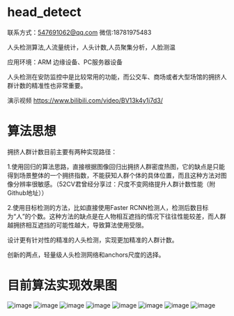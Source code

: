 # head_detect
联系方式：547691062@qq.com 微信:18781975483

人头检测算法,人流量统计，人头计数,人员聚集分析，人脸测温

应用环境：ARM 边缘设备、PC服务器设备

人头检测在安防监控中是比较常用的功能，而公交车、商场或者大型场馆的拥挤人群计数的精准性也非常重要。

演示视频
https://www.bilibili.com/video/BV13k4y1j7d3/
# 算法思想

拥挤人群计数目前主要有两种实现路径：

1.使用回归的算法思路，直接根据图像回归出拥挤人群密度热图，它的缺点是只能得到场景整体的一个拥挤指数，不能获知人群个体的具体位置，而且这种方法对图像分辨率很敏感。（52CV君曾经分享过：尺度不变网络提升人群计数性能（附Github地址））

2.使用目标检测的方法，比如直接使用Faster RCNN检测人，检测后数目标为“人”的个数。这种方法的缺点是在人物相互遮挡的情况下往往性能较差，而人群越拥挤相互遮挡的可能性越大，导致算法使用受限。

设计更有针对性的精准的人头检测，实现更加精准的人群计数。

创新的两点，轻量级人头检测网络和anchors尺度的选择。
# 目前算法实现效果图
![image](https://github.com/user-attachments/assets/9e93cec0-ee5f-4a9d-a625-499f5d8e9f37)
![image](https://github.com/user-attachments/assets/740113a6-3839-4669-a8cc-24543b8bc953)
![image](https://github.com/user-attachments/assets/22546c12-5e20-4de2-863b-940477814da6)
![image](https://github.com/user-attachments/assets/1bc3ec76-82dd-44bc-ade7-065ab26b89b0)
![image](https://github.com/user-attachments/assets/fd405981-92e6-4057-b335-d2cc08b160d0)
![image](https://github.com/user-attachments/assets/2fb5ad51-0449-4771-9845-342975672f77)
![image](https://github.com/user-attachments/assets/45a7623a-9ed1-4d0f-aa24-0616fb95d9ef)
![image](https://github.com/user-attachments/assets/a24c6233-6506-4067-9610-7acfa174a3b8)
